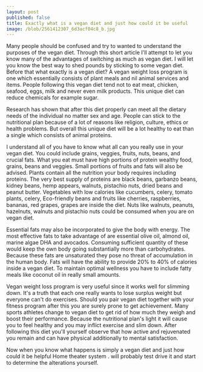 ```yaml
---
layout: post
published: false
title: Exactly what is a vegan diet and just how could it be useful
image: /blob/2561412307_6d3acf04c8_b.jpg
---
```


Many people should be confused and try to wanted to understand the purposes of the vegan diet. Through this short article I'll attempt to let you know many of the advantages of switching as much as vegan diet. I will let you know the best way to shed pounds by sticking to some vegan diet. Before that what exactly is a vegan diet? A vegan weight loss program is one which essentially consists of plant meals and nil animal services and items. People following this vegan diet tend not to eat meat, chicken, seafood, eggs, milk and never even milk products. This unique diet can reduce chemicals for example sugar.

Research has shown that after this diet properly can meet all the dietary needs of the individual no matter sex and age. People can stick to the nutritional plan because of a lot of reasons like religion, culture, ethics or health problems. But overall this unique diet will be a lot healthy to eat than a single which consists of animal proteins.

I understand all of you have to know what all can you really use in your vegan diet. You could include grains, veggies, fruits, nuts, beans, and crucial fats. What you eat must have high portions of protein wealthy food, grains, beans and veggies. Small portions of fruits and fats will also be advised. Plants contain all the nutrition your body requires including proteins. The very best supply of proteins are black beans, garbanzo beans, kidney beans, hemp appears, walnuts, pistachio nuts, dried beans and peanut butter. Vegetables with low calories like cucumbers, celery, tomato plants, celery, Eco-friendly beans and fruits like cherries, raspberries, bananas, red grapes, grapes are inside the diet. Nuts like walnuts, peanuts, hazelnuts, walnuts and pistachio nuts could be consumed when you are on vegan diet.

Essential fats may also be incorporated to give the body with energy. The most effective fats to take advantage of are essential olive oil, almond oil, marine algae DHA and avocados. Consuming sufficient quantity of these would keep the own body going substantially more than carbohydrates. Because these fats are unsaturated they pose no threat of accumulation in the human body. Fats will have the ability to provide 20% to 40% of calories inside a vegan diet. To maintain optimal wellness you have to include fatty meals like coconut oil in really small amounts.

Vegan weight loss program is very useful since it works well for slimming down. It's a truth that each one really wants to lose surplus weight but everyone can't do exercises. Should you pair vegan diet together with your fitness program after this you are surely prone to get achievement. Many sports athletes change to vegan diet to get rid of how much they weigh and boost their performance. Because the nutritional plan's light it will cause you to feel healthy and you may inflict exercise and slim down. After following this diet you'll yourself observe that how active and rejuvenated you remain and can have physical additionally to mental satisfaction.

Now when you know what happens is simply a vegan diet and just how could it be helpful Home theater system . will probably test drive it and start to determine the alterations yourself.